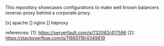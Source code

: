 This repository showcases configurations to make well known balancers reverse-proxy behind a corporate proxy.

[x] apache
[]  nginx
[]  haproxy


references:
  [1]: https://serverfault.com/q/732063/417596
  [2]: https://stackoverflow.com/q/11865119/4349619
